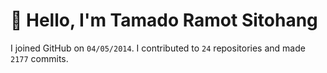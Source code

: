 # :wave: Hello, I'm Tamado Ramot Sitohang

I joined GitHub on `04/05/2014`. I contributed to `24` repositories and made `2177` commits.
